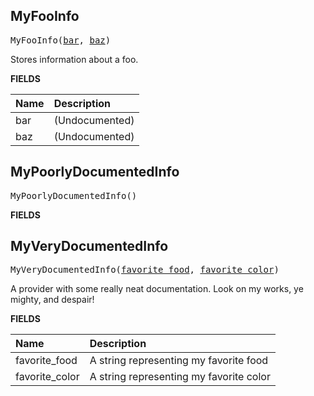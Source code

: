 <!-- Generated with Stardoc: http://skydoc.bazel.build -->

<a name="#MyFooInfo"></a>

## MyFooInfo

<pre>
MyFooInfo(<a href="#MyFooInfo-bar">bar</a>, <a href="#MyFooInfo-baz">baz</a>)
</pre>

Stores information about a foo.

**FIELDS**


| Name  | Description |
| :------------- | :------------- |
| <a name="MyFooInfo-bar"></a>bar | (Undocumented) |
| <a name="MyFooInfo-baz"></a>baz | (Undocumented) |


<a name="#MyPoorlyDocumentedInfo"></a>

## MyPoorlyDocumentedInfo

<pre>
MyPoorlyDocumentedInfo()
</pre>



**FIELDS**



<a name="#MyVeryDocumentedInfo"></a>

## MyVeryDocumentedInfo

<pre>
MyVeryDocumentedInfo(<a href="#MyVeryDocumentedInfo-favorite_food">favorite_food</a>, <a href="#MyVeryDocumentedInfo-favorite_color">favorite_color</a>)
</pre>


A provider with some really neat documentation.
Look on my works, ye mighty, and despair!


**FIELDS**


| Name  | Description |
| :------------- | :------------- |
| <a name="MyVeryDocumentedInfo-favorite_food"></a>favorite_food | A string representing my favorite food |
| <a name="MyVeryDocumentedInfo-favorite_color"></a>favorite_color | A string representing my favorite color |


